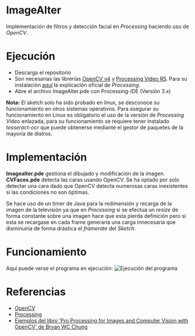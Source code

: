# ImageAlter
Implementación de filtros y detección facial en *Processing* haciendo uso de *OpenCV*.

# Ejecución 
* Descarga el repositorio
* Son necesarias las librerías [OpenCV v4](https://drive.google.com/file/d/1QhF6hyN5PhdL06tKf6qkDH_88M_zEzRo/view) y [Processing Video R5](https://github.com/processing/processing-video/releases/tag/r5-v2.0-beta3). Para su instalación [aquí](https://github.com/processing/processing/wiki/How-to-Install-a-Contributed-Library) la explicación oficial de *Processing*.
* Abre el archivo ImageAlter.pde con Processing-IDE (Versión 3.x)

**Nota:** El sketch solo ha sido probado en linux, se desconoce su funcionamiento en otros sistemas operativos.
Para asegurar su funcionamiento en Linux es obligatorio el uso de la versión de *Processing Video* enlazada, para su funcionamiento se requiere tener instalado *tesseract-ocr* que puede obtenerse mediante el gestor de paquetes de la mayoría de distros.

# Implementación
**Imagealter.pde** gestiona el dibujado y modificación de la imagen.
**CVFaces.pde** detecta las caras usando OpenCV.
Se ha optado por solo detectar una cara dado que OpenCV detecta numerosas caras inexistentes si las condiciones no son óptimas.

Se hace uso de un timer de Java para la redimensión y recarga de la imagen de la televisión ya que en *Processing* si se efectua un *resize* de forma constante sobre una imagen hace que esta pierda definición pero si esta se recargase en cada frame generaría una carga innecesaria que disminuiría de forma drástica el *framerate* del
 *Sketch*.

# Funcionamiento
Aquí puede verse el programa en ejecución:
![Ejecución del programa](https://github.com/audepe/ImageAlter/blob/master/demo.gif)

# Referencias
* [OpenCV](https://docs.opencv.org/4.0.0/)
* [Processing](https://processing.org/reference/)
* [Ejemplos del libro 'Pro Processing for Images and Computer Vision with OpenCV' de Bryan WC Chung ](https://github.com/Apress/pro-processing-images-and-computer-vision-opencv)